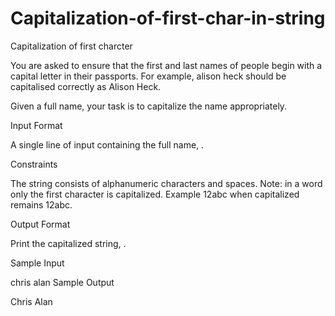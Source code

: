 # Capitalization-of-first-char-in-string
Capitalization of first charcter

You are asked to ensure that the first and last names of people begin with a capital letter in their passports. For example, alison heck should be capitalised correctly as Alison Heck.


Given a full name, your task is to capitalize the name appropriately.

Input Format

A single line of input containing the full name, .

Constraints

The string consists of alphanumeric characters and spaces.
Note: in a word only the first character is capitalized. Example 12abc when capitalized remains 12abc.

Output Format

Print the capitalized string, .

Sample Input

chris alan
Sample Output

Chris Alan
